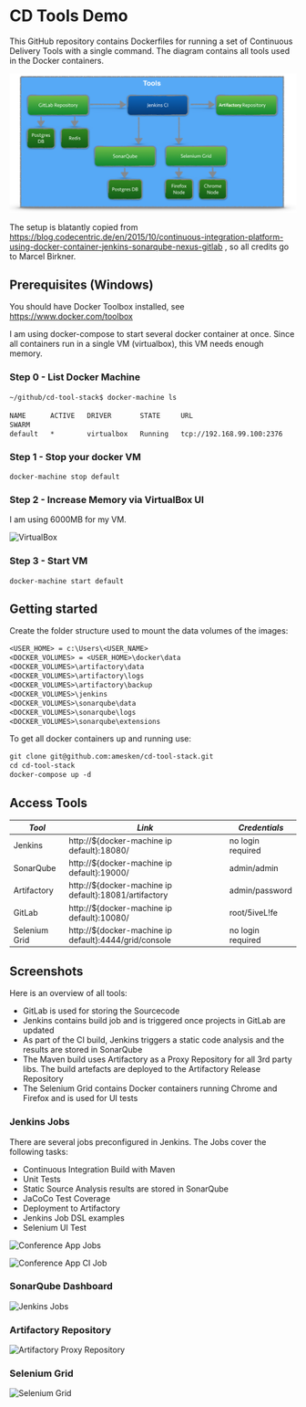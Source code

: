 # CD Tools Demo

This GitHub repository contains Dockerfiles for running a set of Continuous Delivery Tools with a single command.
The diagram contains all tools used in the Docker containers.

![Docker CD Tools](screenshots/docker-cd-tools.png)

The setup is blatantly copied from https://blog.codecentric.de/en/2015/10/continuous-integration-platform-using-docker-container-jenkins-sonarqube-nexus-gitlab  , so all credits go to Marcel Birkner.

## Prerequisites (Windows)

You should have Docker Toolbox installed, see https://www.docker.com/toolbox

I am using docker-compose to start several docker container at once.
Since all containers run in a single VM (virtualbox), this VM needs enough memory.

### Step 0 - List Docker Machine

```
~/github/cd-tool-stack$ docker-machine ls

NAME      ACTIVE   DRIVER       STATE     URL                         SWARM
default   *        virtualbox   Running   tcp://192.168.99.100:2376
```

### Step 1 - Stop your docker VM

```
docker-machine stop default
```

### Step 2 - Increase Memory via VirtualBox UI

I am using 6000MB for my VM.

![VirtualBox](https://github.com/amesken/cd-tool-stack/blob/master/screenshots/virtualbox.png)

### Step 3 - Start VM

```
docker-machine start default
```

## Getting started

Create the folder structure used to mount the data volumes of the images:

```
<USER_HOME> = c:\Users\<USER_NAME>
<DOCKER_VOLUMES> = <USER_HOME>\docker\data
<DOCKER_VOLUMES>\artifactory\data
<DOCKER_VOLUMES>\artifactory\logs
<DOCKER_VOLUMES>\artifactory\backup
<DOCKER_VOLUMES>\jenkins
<DOCKER_VOLUMES>\sonarqube\data
<DOCKER_VOLUMES>\sonarqube\logs
<DOCKER_VOLUMES>\sonarqube\extensions
```

To get all docker containers up and running use:

```
git clone git@github.com:amesken/cd-tool-stack.git
cd cd-tool-stack
docker-compose up -d
```

## Access Tools

| *Tool* | *Link* | *Credentials* |
| ------------- | ------------- | ------------- |
| Jenkins | http://${docker-machine ip default}:18080/ | no login required |
| SonarQube | http://${docker-machine ip default}:19000/ | admin/admin |
| Artifactory | http://${docker-machine ip default}:18081/artifactory | admin/password |
| GitLab | http://${docker-machine ip default}:10080/ | root/5iveL!fe |
| Selenium Grid | http://${docker-machine ip default}:4444/grid/console | no login required |

## Screenshots

Here is an overview of all tools:

- GitLab is used for storing the Sourcecode
- Jenkins contains build job and is triggered once projects in GitLab are updated
- As part of the CI build, Jenkins triggers a static code analysis and the results are stored in SonarQube
- The Maven build uses Artifactory as a Proxy Repository for all 3rd party libs. The build artefacts are deployed to the Artifactory Release Repository
- The Selenium Grid contains Docker containers running Chrome and Firefox and is used for UI tests

### Jenkins Jobs

There are several jobs preconfigured in Jenkins.
The Jobs cover the following tasks:

- Continuous Integration Build with Maven
- Unit Tests
- Static Source Analysis results are stored in SonarQube
- JaCoCo Test Coverage
- Deployment to Artifactory
- Jenkins Job DSL examples
- Selenium UI Test

![Conference App Jobs](https://github.com/amesken/cd-tool-stack/blob/master/screenshots/jenkins-jobs-1.png)

![Conference App CI Job](https://github.com/amesken/cd-tool-stack/blob/master/screenshots/jenkins-jobs-2-conference-app-ci.png)

### SonarQube Dashboard

![Jenkins Jobs](https://github.com/amesken/cd-tool-stack/blob/master/screenshots/sonar-analysis-conference-app.png)

### Artifactory Repository

![Artifactory Proxy Repository](https://github.com/amesken/cd-tool-stack/blob/master/screenshots/artifactory.png)

### Selenium Grid

![Selenium Grid](https://github.com/amesken/cd-tool-stack/blob/master/screenshots/selenium-grid.png)
